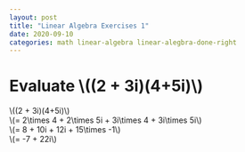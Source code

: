 ```yaml
---
layout: post
title: "Linear Algebra Exercises 1"
date: 2020-09-10
categories: math linear-algebra linear-alegbra-done-right
---
```


# Evaluate \\((2 + 3i)(4+5i)\\)
\\((2 + 3i)(4+5i)\\)  
\\(= 2\times 4 + 2\times 5i + 3i\times 4 + 3i\times 5i\\)  
\\(= 8 + 10i + 12i + 15\times -1\\)  
\\(= -7 + 22i\\)  
